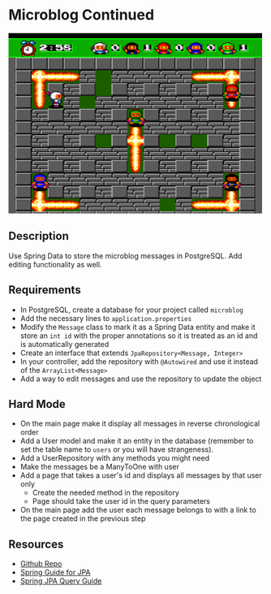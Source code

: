 # Microblog Continued

![screenshot](screenshot.png)

## Description

Use Spring Data to store the microblog messages in PostgreSQL. Add editing functionality as well.

## Requirements

* In PostgreSQL, create a database for your project called `microblog`
* Add the necessary lines to `application.properties`
* Modify the `Message` class to mark it as a Spring Data entity and make it store an `int id` with the proper annotations so it is treated as an id and is automatically generated
* Create an interface that extends `JpaRepository<Message, Integer>`
* In your controller, add the repository with `@Autowired` and use it instead of the `ArrayList<Message>`
* Add a way to edit messages and use the repository to update the object

## Hard Mode
* On the main page make it display all messages in reverse chronological order
* Add a User model and make it an entity in the database (remember to set the table name to `users` or you will have strangeness).
* Add a UserRepository with any methods you might need
* Make the messages be a ManyToOne with user
* Add a page that takes a user's id and displays all messages by that user only
	* Create the needed method in the repository
	* Page should take the user id in the query parameters
* On the main page add the user each message belongs to with a link to the page created in the previous step


## Resources
* [Github Repo](https://github.com/tiy-lv-java-2016-11/spring-microblog-continued)
* [Spring Guide for JPA](https://spring.io/guides/gs/accessing-data-jpa/)
* [Spring JPA Query Guide](http://docs.spring.io/spring-data/jpa/docs/current/reference/html/#jpa.query-methods.query-creation)
